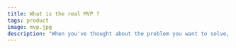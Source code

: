 ```yaml
---
title: What is the real MVP ?
tags: product
image: mvp.jpg
description: "When you've thought about the problem you want to solve, that your solution is designed, that your idea is validated. Now it's time to launch, but what do you launch ? What features would you choose first ? Small story about MVP, MLP, MMP, RAT, SLC ..."
---
```

<p class="lead">

</p>